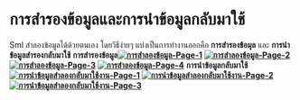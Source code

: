 # การสำรองข้อมูลและการนำข้อมูลกลับมาใช้

Sml สำลองข้อมูลได้ด้วยตนเอง โดยวิธีง่ายๆ แบ่งเป็นการทำงานออกคือ
**การสำรองข้อมุล** และ **การนำข้อมูลสำรองกลับมาใช้**
**การสำรองข้อมูล[![การสำลองข้อมูล-Page-1](/images/การสำลองข้อมูล-Page-1.jpg)](/images/การสำลองข้อมูล-Page-1.jpg)
[![การสำลองข้อมูล-Page-2](/images/การสำลองข้อมูล-Page-2.jpg)](/images/การสำลองข้อมูล-Page-2.jpg)
[![การสำลองข้อมูล-Page-3](/images/การสำลองข้อมูล-Page-3.jpg)](/images/การสำลองข้อมูล-Page-3.jpg)
[![การสำลองข้อมูล-Page-4](/images/การสำลองข้อมูล-Page-4.jpg)](/images/การสำลองข้อมูล-Page-4.jpg)**
**การนำข้อมูลกลับมาใช้[![การนำข้อมูลสำลองกลับมาใช้งาน-Page-1](/images/การนำข้อมูลสำลองกลับมาใช้งาน-Page-1.jpg)](/images/การนำข้อมูลสำลองกลับมาใช้งาน-Page-1.jpg)
[![การนำข้อมูลสำลองกลับมาใช้งาน-Page-2](/images/การนำข้อมูลสำลองกลับมาใช้งาน-Page-2.jpg)](/images/การนำข้อมูลสำลองกลับมาใช้งาน-Page-2.jpg)
[![การนำข้อมูลสำลองกลับมาใช้งาน-Page-3](/images/การนำข้อมูลสำลองกลับมาใช้งาน-Page-3.jpg)](/images/การนำข้อมูลสำลองกลับมาใช้งาน-Page-3.jpg)**  

